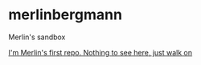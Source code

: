 # merlinbergmann
Merlin's sandbox

[I'm Merlin's first repo. Nothing to see here, just walk on](https://github.com/merlinbergmann/helloworld.git "My first repo")